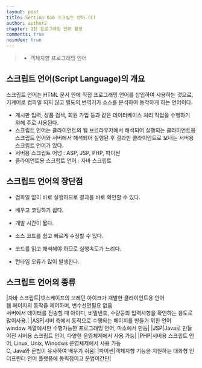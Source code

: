 ```yaml
---
layout: post
title: Section 016 스크립트 언어 (C)
author: author2
chapter: 1장 프로그래밍 언어 활용
comments: true
noindex: true
---
```

>- 객체지향 프로그래밍 언어

## 스크립트 언어(Script Language)의 개요

스크립트 언어는 HTML 문서 안에 직접 프로그래밍 언어를 삽입하여 사용하는 것으로, 기계어로 컴파일 되지 않고 별도의 번역기가 소스를 분석하여 동작하게 하는 언어이다.

- 게시판 입력, 상품 검색, 회원 가입 등과 같은 데이터베이스 처리 작업을 수행하기 위해 주로 사용된다.
- 스크립트 언어는 클라이언트의 웹 브르라우저에서 해석되어 실행되는 클라이언트용 스크립트 언어와 서버에서 해석되어 실행된 후 결과만 클라이언트로 보내는 서버용 스크립트 언어가 있다.
- 서버용 스크립트 어넝 : ASP, JSP, PHP, 파이썬
- 클라이언트용 스크립트 언어 : 자바 스크립트

## 스크립트 언어의 장단점

- 컴파일 없이 바로 실행하므로 결과를 바로 확인할 수 있다.
- 배우고 코딩하기 쉽다.
- 개발 시간이 짧다.
- 소스 코드를 쉽고 빠르게 수정할 수 있다.

- 코드를 읽고 해석해야 하므로 실행속도가 느리다.
- 런타임 오류가 많이 발생한다.

## 스크립트 언어의 종류

|자바 스크립트|넷스케이프의 브레던 아이크가 개발한 클라이언트용 언어 <br> 웹 페이지의 동작을 제어하며, 변수선언필요 없음 <br> 서버에서 데이터를 전송할 때 아이디, 비밀번호, 수량등의 입력사항을 확인하는 용도로 많이사용.|
|ASP|서버 측에서 동적으로 수행되는 페이지를 만들기 위한 언어 <br> window 계열에서만 수행가능한 프로그래밍 언어, 마소에서 만듬|
|JSP|Java로 만들어진 서버용 스크립트 언어, 다양한 운영체제에서 사용 가능|
|PHP|서버용 스크립트 언어, Linux, Unix, Winodws 운영체제에서 사용 가능 <br> C, Java와 문법이 유사하여 배우기 쉬움|
|파이썬|객체지향 기능을 지원하는 대화형 인터프린터 언어 플랫폼에 동릭접이고 문법이간단|
